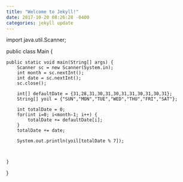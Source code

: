 ```yaml
---
title: "Welcome to Jekyll!"
date: 2017-10-20 08:26:28 -0400
categories: jekyll update
---
```

import java.util.Scanner;

public class Main {

	public static void main(String[] args) {
		Scanner sc = new Scanner(System.in);
        int month = sc.nextInt();
        int date = sc.nextInt();
        sc.close();
        
        int[] defaultDate = {31,28,31,30,31,30,31,31,30,31,30,31};
        String[] yoil = {"SUN","MON","TUE","WED","THU","FRI","SAT"};
        
        int totalDate = 0;
        for(int i=0; i<month-1; i++) {
        	totalDate += defaultDate[i];
        }
        totalDate += date;
         
        System.out.println(yoil[totalDate % 7]);
       
        
        
	}

}





